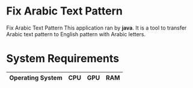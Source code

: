 # Fix Arabic Text Pattern
Fix Arabic Text Pattern
This application ran by **java**. It is a tool to transfer Arabic text pattern to English pattern with Arabic letters.

# System Requirements

| Operating System                                                                                                               | CPU                                                                                                                                                                                             | GPU                                                                                                                                                                                               | RAM  |
| ------------------------------------------------------------------------------------------------------------------------------ | ----------------------------------------------------------------------------------------------------------------------------------------------------------------------------------------------- | ------------------------------------------------------------------------------------------------------------------------------------------------------------------------------------------------- | ---- |
